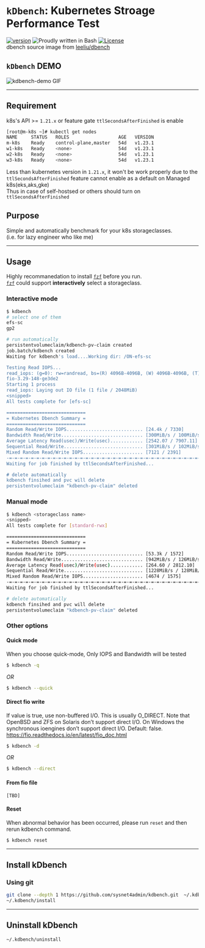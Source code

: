 # `kDbench`: Kubernetes Stroage Performance Test
[![version](https://img.shields.io/badge/version-1.0.0-yellow.svg)](https://semver.org)
![Proudly written in Bash](https://img.shields.io/badge/written%20in-bash-ff69b4.svg)
[![License](https://img.shields.io/badge/License-Apache%202.0-blue.svg)](https://opensource.org/licenses/Apache-2.0)
</br>dbench source image from [leeliu/dbench](https://github.com/leeliu/dbench)

## **`kDbench`** DEMO 
![kdbench-demo GIF](img/kdbench-demo.gif)

-----
## Requirement 
k8s's API >= `1.21.x` or feature gate `ttlSecondsAfterFinished` is enable
```bash
[root@m-k8s ~]# kubectl get nodes
NAME     STATUS   ROLES                  AGE   VERSION
m-k8s    Ready    control-plane,master   54d   v1.23.1
w1-k8s   Ready    <none>                 54d   v1.23.1
w2-k8s   Ready    <none>                 54d   v1.23.1
w3-k8s   Ready    <none>                 54d   v1.23.1
```
Less than kubernetes version in `1.21.x`, it won't be work properly due to the `ttlSecondsAfterFinished` feature cannot enable as a default on Managed k8s(eks,aks,gke)</br>
Thus in case of self-hostsed or others should turn on `ttlSecondsAfterFinished` 

## Purpose 
Simple and automatically benchmark for your k8s storageclasses.</br> 
(i.e. for lazy engineer who like me) 

-----
## Usage
Highly recommanedation to install [`fzf`](https://github.com/junegunn/fzf) before you run. </br>
[`fzf`](https://github.com/junegunn/fzf) could support **interactively** select a storageclass.

### Interactive mode 
```bash
$ kdbench 
# select one of them 
efs-sc 
gp2

# run automatically 
persistentvolumeclaim/kdbench-pv-claim created
job.batch/kdbench created
Waiting for kdbench's load....Working dir: /ON-efs-sc

Testing Read IOPS...
read_iops: (g=0): rw=randread, bs=(R) 4096B-4096B, (W) 4096B-4096B, (T) 4096B-4096B, ioengine=libaio, iodepth=64
fio-3.29-148-ge3de2
Starting 1 process
read_iops: Laying out IO file (1 file / 2048MiB)
<snipped>
All tests complete for [efs-sc]

=============================
= Kubernetes Dbench Summary =
=============================
Random Read/Write IOPS............................ [24.4k / 7330]
Bandwidth Read/Write.............................. [300MiB/s / 100MiB/s]
Average Latency Read(usec)/Write(usec)............ [2542.07 / 7907.11]
Sequential Read/Write............................. [301MiB/s / 102MiB/s]
Mixed Random Read/Write IOPS...................... [7121 / 2391]
-=-=-=-=-=-=-=-=-=-=-=-=-=-=-=-=-=-=-=-=-=-=-=-=-=-=-=-=-=-=-=-=-=-=-=-=-
Waiting for job finished by ttlSecondsAfterFinished...

# delete automatically
kdbench finsihed and pvc will delete
persistentvolumeclaim "kdbench-pv-claim" deleted
```

### Manual mode 
```bash
$ kdbench <storageclass name>
<snipped>
All tests complete for [standard-rwx]

=============================
= Kubernetes Dbench Summary =
=============================
Random Read/Write IOPS............................ [53.3k / 1572]
Bandwidth Read/Write.............................. [942MiB/s / 126MiB/s]
Average Latency Read(usec)/Write(usec)............ [264.60 / 2812.10]
Sequential Read/Write............................. [1228MiB/s / 128MiB/s]
Mixed Random Read/Write IOPS...................... [4674 / 1575]
-=-=-=-=-=-=-=-=-=-=-=-=-=-=-=-=-=-=-=-=-=-=-=-=-=-=-=-=-=-=-=-=-=-=-=-=-
Waiting for job finished by ttlSecondsAfterFinished...

# delete automatically 
kdbench finsihed and pvc will delete
persistentvolumeclaim "kdbench-pv-claim" deleted
```

### Other options 

#### Quick mode 
When you choose quick-mode, Only IOPS and Bandwidth will be tested 
```bash
$ kdbench -q 
```
_OR_
```bash
$ kdbench --quick 
```

#### Direct fio write 
If value is true, use non-buffered I/O. This is usually O_DIRECT. Note that OpenBSD and ZFS on Solaris don’t support direct I/O. On Windows the synchronous ioengines don’t support direct I/O. Default: false.
https://fio.readthedocs.io/en/latest/fio_doc.html
```bash
$ kdbench -d 
```
_OR_
```bash
$ kdbench --direct 
```

#### From fio file 
`[TBD]`

#### Reset  
When abnormal behavior has been occurred, please run `reset` and then rerun kdbench command.  
```bash
$ kdbench reset
```
-----
## Install kDbench 

### Using git
```bash 
git clone --depth 1 https://github.com/sysnet4admin/kdbench.git  ~/.kdbench
~/.kdbench/install
```

-----
## Uninstall kDbench 

```bash
~/.kdbench/uninstall
```
